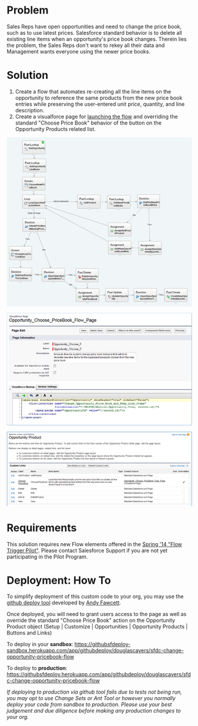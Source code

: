 Problem
=======

Sales Reps have open opportunities and need to change the price book, such as to use latest prices. Salesforce standard behavior is to delete all existing line items when an opportunity's price book changes. Therein lies the problem, the Sales Reps don't want to rekey all their data and Management wants everyone using the newer price books.

Solution
========

1. Create a flow that automates re-creating all the line items on the opportunity to reference the same products from the new price book entries while preserving the user-entered unit price, quantity, and line description.
2. Create a visualforce page for [launching the flow](https://www.salesforce.com/us/developer/docs/pages/Content/pages_flows_adding.htm) and overriding the standard "Choose Price Book" behavior of the button on the Opportunity Products related list.

![screenshot](/images/flow.png)

![screenshot](/images/page.png)

![screenshot](/images/override_choose_pricebook_button.png)

Requirements
============

This solution requires new Flow elements offered in the [Spring '14 "Flow Trigger Pilot"](http://docs.releasenotes.salesforce.com/en-us/spring14/release-notes/rn_forcecom_process_flow_action.htm). Please contact Salesforce Support if you are not yet participating in the Pilot Program.

Deployment: How To
==================

To simplify deployment of this custom code to your org, you may use the [github deploy tool](http://andyinthecloud.com/2013/09/24/deploy-direct-from-github-to-salesforce/) developed by [Andy Fawcett](https://twitter.com/andyinthecloud).

Once deployed, you will need to grant users access to the page as well as override the standard "Choose Price Book" action on the Opportunity Product object (Setup | Customize | Opportunities | Opportunity Products | Buttons and Links)

To deploy in your **sandbox**:
https://githubsfdeploy-sandbox.herokuapp.com/app/githubdeploy/douglascayers/sfdc-change-opportunity-pricebook-flow

To deploy to **production**:
https://githubsfdeploy.herokuapp.com/app/githubdeploy/douglascayers/sfdc-change-opportunity-pricebook-flow

*If deploying to production via github tool fails due to tests not being run, you may opt to use Change Sets or Ant Tool or however you normally deploy your code from sandbox to production. Please use your best judgement and due diligence before making any production changes to your org.*
